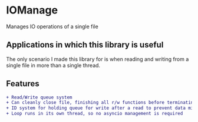 # IOManage
 Manages IO operations of a single file

## Applications in which this library is useful

The only scenario I made this library for is when reading and
writing from a single file in more than a single thread.

## Features

```diff
+ Read/Write queue system
+ Can cleanly close file, finishing all r/w functions before terminating
+ ID system for holding queue for write after a read to prevent data mismatching
+ Loop runs in its own thread, so no asyncio management is required
```

